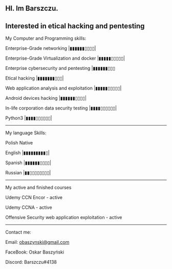 HI. Im Barszczu.
-------------------------------------------------------------------------------------------------
Interested in etical hacking and pentesting
-------------------------------------------------------------------------------------------------
My Computer and Programming skills:

Enterprise-Grade networking |▮▮▮▮▮▮▯▯▯▯|

Enterprise-Grade Virtualization and docker |▮▮▮▮▮▯▯▯▯▯|

Enterprise cybersecurity and pentesting |▮▮▮▮▮▮▯▯▯

Etical hacking |▮▮▮▮▮▮▮▯▯▯|

Web application analysis and exploitation |▮▮▮▮▮▯▯▯▯▯|

Android devices hacking |▮▮▮▮▮▮▯▯▯▯|

In-life corporation data security testing |▮▮▮▮▯▯▯▯▯▯|

Python3 |▮▮▮▮▯▯▯▯▯▯|

--------------------------------------------------------------------------------------------------

My language Skills:

Polish Native

English |▮▮▮▮▮▮▮▮▮▯|

Spanish |▮▮▮▮▮▮▯▯▯▯|

Russian |▮▮▯▯▯▯▯▯▯▯|

-----------------------------------------------------------------------------------------------------

My active and finished courses

Udemy CCN Encor - active

Udemy CCNA - active

Offensive Security web application exploitation - active

---------------------------------------------------------------------------------------------------------

Contact me:

Email: obaszynski@gmail.com

FaceBook: Oskar Baszyński

Discord: Barszczu#4138
